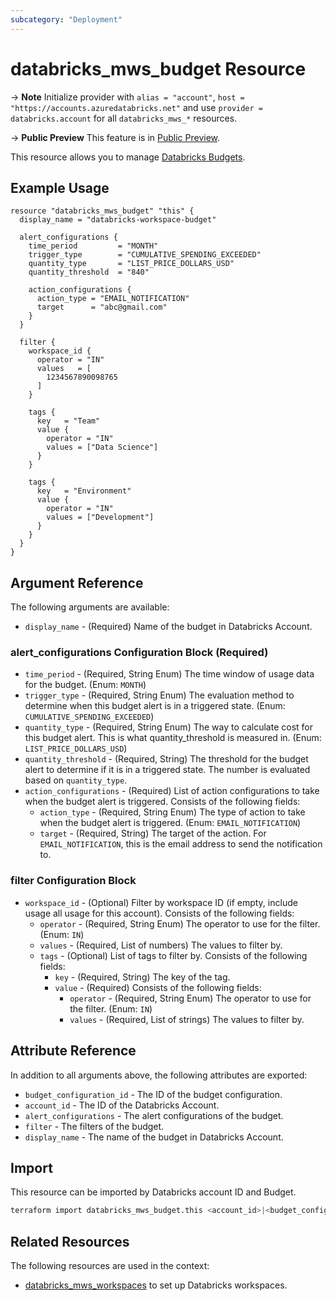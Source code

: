 ```yaml
---
subcategory: "Deployment"
---
```

# databricks_mws_budget Resource

-> **Note** Initialize provider with `alias = "account"`, `host = "https://accounts.azuredatabricks.net"` and use `provider = databricks.account` for all `databricks_mws_*` resources.

-> **Public Preview** This feature is in [Public Preview](https://docs.databricks.com/release-notes/release-types.html).

This resource allows you to manage [Databricks Budgets](https://docs.databricks.com/en/admin/account-settings/budgets.html).

## Example Usage

```hcl
resource "databricks_mws_budget" "this" {
  display_name = "databricks-workspace-budget"

  alert_configurations {
    time_period         = "MONTH"
    trigger_type        = "CUMULATIVE_SPENDING_EXCEEDED"
    quantity_type       = "LIST_PRICE_DOLLARS_USD"
    quantity_threshold  = "840"

    action_configurations {
      action_type = "EMAIL_NOTIFICATION"
      target      = "abc@gmail.com"
    }
  }

  filter {
    workspace_id {
      operator = "IN"
      values   = [
        1234567890098765
      ]
    }
    
    tags {
      key   = "Team"
      value {
        operator = "IN"
        values = ["Data Science"]
      }
    }

    tags {
      key   = "Environment"
      value {
        operator = "IN"
        values = ["Development"]
      }
    }
  }
}
```

## Argument Reference

The following arguments are available:

* `display_name` - (Required) Name of the budget in Databricks Account.

### alert_configurations Configuration Block (Required)

* `time_period` - (Required, String Enum) The time window of usage data for the budget. (Enum: `MONTH`)
* `trigger_type` - (Required, String Enum) The evaluation method to determine when this budget alert is in a triggered state. (Enum: `CUMULATIVE_SPENDING_EXCEEDED`)
* `quantity_type` - (Required, String Enum) The way to calculate cost for this budget alert. This is what quantity_threshold is measured in. (Enum: `LIST_PRICE_DOLLARS_USD`)
* `quantity_threshold` - (Required, String) The threshold for the budget alert to determine if it is in a triggered state. The number is evaluated based on `quantity_type`.
* `action_configurations` - (Required) List of action configurations to take when the budget alert is triggered. Consists of the following fields:
    * `action_type` - (Required, String Enum) The type of action to take when the budget alert is triggered. (Enum: `EMAIL_NOTIFICATION`)
    * `target` - (Required, String) The target of the action. For `EMAIL_NOTIFICATION`, this is the email address to send the notification to.

### filter Configuration Block

* `workspace_id` - (Optional) Filter by workspace ID (if empty, include usage all usage for this account). Consists of the following fields:
    * `operator` - (Required, String Enum) The operator to use for the filter. (Enum: `IN`)
    * `values` - (Required, List of numbers) The values to filter by.
    * `tags` - (Optional) List of tags to filter by. Consists of the following fields:
      * `key` - (Required, String) The key of the tag.
      * `value` - (Required) Consists of the following fields:
          * `operator` - (Required, String Enum) The operator to use for the filter. (Enum: `IN`)
          * `values` - (Required, List of strings) The values to filter by.

## Attribute Reference

In addition to all arguments above, the following attributes are exported:

* `budget_configuration_id` - The ID of the budget configuration.
* `account_id` - The ID of the Databricks Account.
* `alert_configurations` - The alert configurations of the budget.
* `filter` - The filters of the budget.
* `display_name` - The name of the budget in Databricks Account.

## Import

This resource can be imported by Databricks account ID and Budget.

```sh
terraform import databricks_mws_budget.this <account_id>|<budget_configuration_id>
```

## Related Resources

The following resources are used in the context:

* [databricks_mws_workspaces](mws_workspaces.md) to set up Databricks workspaces.
